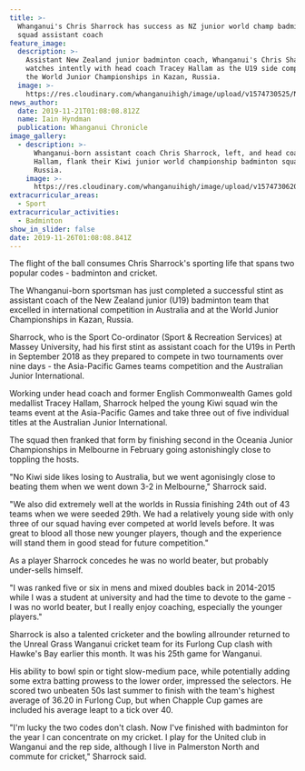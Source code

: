 ```yaml
---
title: >-
  Whanganui's Chris Sharrock has success as NZ junior world champ badminton
  squad assistant coach
feature_image:
  description: >-
    Assistant New Zealand junior badminton coach, Whanganui's Chris Sharrock,
    watches intently with head coach Tracey Hallam as the U19 side competed at
    the World Junior Championships in Kazan, Russia.
  image: >-
    https://res.cloudinary.com/whanganuihigh/image/upload/v1574730525/News/Chris_Sharrock._Chron_21.11.19.jpg
news_author:
  date: 2019-11-21T01:08:08.812Z
  name: Iain Hyndman
  publication: Whanganui Chronicle
image_gallery:
  - description: >-
      Whanganui-born assistant coach Chris Sharrock, left, and head coach Tracey
      Hallam, flank their Kiwi junior world championship badminton squad in
      Russia.
    image: >-
      https://res.cloudinary.com/whanganuihigh/image/upload/v1574730620/News/Chris_Sharrock._Chron_no_2.21.11.19.jpg
extracurricular_areas:
  - Sport
extracurricular_activities:
  - Badminton
show_in_slider: false
date: 2019-11-26T01:08:08.841Z
---
```

The flight of the ball consumes Chris Sharrock's sporting life that spans two popular codes - badminton and cricket.

The Whanganui-born sportsman has just completed a successful stint as assistant coach of the New Zealand junior (U19) badminton team that excelled in international competition in Australia and at the World Junior Championships in Kazan, Russia.

Sharrock, who is the Sport Co-ordinator (Sport & Recreation Services) at Massey University, had his first stint as assistant coach for the U19s in Perth in September 2018 as they prepared to compete in two tournaments over nine days - the Asia-Pacific Games teams competition and the Australian Junior International.

Working under head coach and former English Commonwealth Games gold medallist Tracey Hallam, Sharrock helped the young Kiwi squad win the teams event at the Asia-Pacific Games and take three out of five individual titles at the Australian Junior International.

The squad then franked that form by finishing second in the Oceania Junior Championships in Melbourne in February going astonishingly close to toppling the hosts.

"No Kiwi side likes losing to Australia, but we went agonisingly close to beating them when we went down 3-2 in Melbourne," Sharrock said.

"We also did extremely well at the worlds in Russia finishing 24th out of 43 teams when we were seeded 29th. We had a relatively young side with only three of our squad having ever competed at world levels before. It was great to blood all those new younger players, though and the experience will stand them in good stead for future competition."

As a player Sharrock concedes he was no world beater, but probably under-sells himself.

"I was ranked five or six in mens and mixed doubles back in 2014-2015 while I was a student at university and had the time to devote to the game - I was no world beater, but I really enjoy coaching, especially the younger players."

Sharrock is also a talented cricketer and the bowling allrounder returned to the Unreal Grass Wanganui cricket team for its Furlong Cup clash with Hawke's Bay earlier this month. It was his 25th game for Wanganui.

His ability to bowl spin or tight slow-medium pace, while potentially adding some extra batting prowess to the lower order, impressed the selectors. He scored two unbeaten 50s last summer to finish with the team's highest average of 36.20 in Furlong Cup, but when Chapple Cup games are included his average leapt to a tick over 40.

"I'm lucky the two codes don't clash. Now I've finished with badminton for the year I can concentrate on my cricket. I play for the United club in Wanganui and the rep side, although I live in Palmerston North and commute for cricket," Sharrock said.
